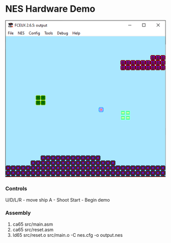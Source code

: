 # NES Hardware Demo

![screensot](readme_files/scr1.png)

### Controls

U/D/L/R - move ship
A - Shoot
Start - Begin demo

### Assembly

1. ca65 src/main.asm
2. ca65 src/reset.asm
3. ld65 src/reset.o src/main.o -C nes.cfg -o output.nes